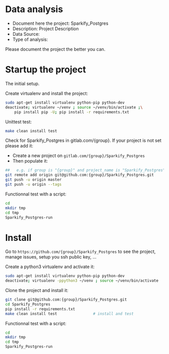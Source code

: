 # Data analysis
- Document here the project: Sparkify_Postgres
- Description: Project Description
- Data Source:
- Type of analysis:

Please document the project the better you can.

# Startup the project

The initial setup.

Create virtualenv and install the project:
```bash
sudo apt-get install virtualenv python-pip python-dev
deactivate; virtualenv ~/venv ; source ~/venv/bin/activate ;\
    pip install pip -U; pip install -r requirements.txt
```

Unittest test:
```bash
make clean install test
```

Check for Sparkify_Postgres in gitlab.com/{group}.
If your project is not set please add it:

- Create a new project on `gitlab.com/{group}/Sparkify_Postgres`
- Then populate it:

```bash
##   e.g. if group is "{group}" and project_name is "Sparkify_Postgres"
git remote add origin git@github.com:{group}/Sparkify_Postgres.git
git push -u origin master
git push -u origin --tags
```

Functionnal test with a script:

```bash
cd
mkdir tmp
cd tmp
Sparkify_Postgres-run
```

# Install

Go to `https://github.com/{group}/Sparkify_Postgres` to see the project, manage issues,
setup you ssh public key, ...

Create a python3 virtualenv and activate it:

```bash
sudo apt-get install virtualenv python-pip python-dev
deactivate; virtualenv -ppython3 ~/venv ; source ~/venv/bin/activate
```

Clone the project and install it:

```bash
git clone git@github.com:{group}/Sparkify_Postgres.git
cd Sparkify_Postgres
pip install -r requirements.txt
make clean install test                # install and test
```
Functionnal test with a script:

```bash
cd
mkdir tmp
cd tmp
Sparkify_Postgres-run
```

